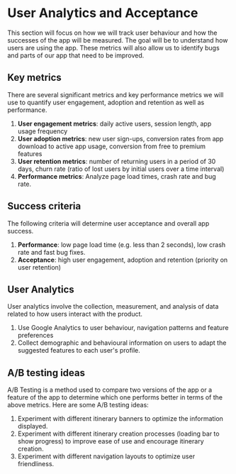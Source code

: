 # User Analytics and Acceptance
This section will focus on how we will track user behaviour and how the successes of the app will be measured. The goal will be to understand how users are using the app. These metrics will also allow us to identify bugs and parts of our app that need to be improved.

## Key metrics
There are several significant metrics and key performance metrics we will use to quantify user engagement, adoption and retention as well as performance.

1. **User engagement metrics**: daily active users, session length, app usage frequency
1. **User adoption metrics**: new user sign-ups, conversion rates from app download to active app usage, conversion from free to premium features
1. **User retention metrics**: number of returning users in a period of 30 days, churn rate (ratio of lost users by initial users over a time interval)
1. **Performance metrics**: Analyze page load times, crash rate and bug rate.

## Success criteria
The following criteria will determine user acceptance and overall app success.

1. **Performance**: low page load time (e.g. less than 2 seconds), low crash rate and fast bug fixes.
1. **Acceptance**: high user engagement, adoption and retention (priority on user retention)

## User Analytics
User analytics involve the collection, measurement, and analysis of data related to how users interact with the product.

1. Use Google Analytics to user behaviour, navigation patterns and feature preferences
1. Collect demographic and behavioural information on users to adapt the suggested features to each user's profile.

## A/B testing ideas
A/B Testing is a method used to compare two versions of the app or a feature of the app to determine which one performs better in terms of the above metrics. Here are some A/B testing ideas:

1. Experiment with different itinerary banners to optimize the information displayed.
1. Experiment with different itinerary creation processes (loading bar to show progress) to improve ease of use and encourage itinerary creation.
1. Experiment with different navigation layouts to optimize user friendliness.
